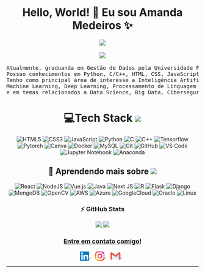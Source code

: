 <h1 align="center"> Hello, World! 👋 Eu sou Amanda Medeiros ✨ </h1>

<div align="center">
<img src="https://cdn.leonardo.ai/users/8ef45a78-ea6d-46f9-abc9-32f251428ccd/generations/eefbac7c-56c8-4fa9-beab-59553153ef53/Leonardo_Diffusion_XL_Student_learning_programming_female_with_3.jpg?w=512" width = 300px
</div>

<p align="center">
	<a href="https://github.com/iamandamedeiros">
	<img src="https://readme-typing-svg.herokuapp.com/?lines=Python%20|%20Dados%20|%20IA;Desenvolvimento+Full+Stack;Deep+Learning%20|%20Machine+Learning%20;&center=true&width=380&height=45">
	</a>
</p>

<pre>
Atualmente, graduanda em Gestão de Dados pela Universidade Federal do Piauí (UFPI).
Possuo conhecimentos em Python, C/C++, HTML, CSS, JavaScript, SQL, Git.
Tenho como principal área de interesse a Inteligência Artificial, com ênfase em 
Machine Learning, Deep Learning, Processamento de Linguagem Natural e Visão Computacional, 
e em temas relacionados a Data Science, Big Data, Cibersegurança e Robótica. 
</pre>

# 💻Tech Stack <img src = "https://media2.giphy.com/media/QssGEmpkyEOhBCb7e1/giphy.gif?cid=ecf05e47a0n3gi1bfqntqmob8g9aid1oyj2wr3ds3mg700bl&rid=giphy.gif" width = 32px>

![HTML5](https://img.shields.io/badge/html5-%23E34F26.svg?style=for-the-badge&logo=html5&logoColor=white) ![CSS3](https://img.shields.io/badge/css3-%231572B6.svg?style=for-the-badge&logo=css3&logoColor=white) ![JavaScript](https://img.shields.io/badge/javascript-%23323330.svg?style=for-the-badge&logo=javascript&logoColor=%23F7DF1E) ![Python](https://img.shields.io/badge/python-darkblue.svg?style=for-the-badge&logo=python&logoColor=white) ![C](https://img.shields.io/badge/C-00599C?style=for-the-badge&logo=c&logoColor=white) ![C++](https://img.shields.io/badge/C%2B%2B-00599C?style=for-the-badge&logo=c%2B%2B&logoColor=white) ![Tensorflow](https://img.shields.io/badge/tensorflow-orange.svg?style=for-the-badge&logo=tensorflow&logoColor=white)![Pytorch](https://img.shields.io/badge/pytorch-%23000000.svg?style=for-the-badge&logo=pytorch&logoColor=white) ![Canva](https://img.shields.io/badge/Canva-%2300C4CC.svg?style=for-the-badge&logo=Canva&logoColor=white) ![Docker](https://img.shields.io/badge/docker-%230db7ed.svg?style=for-the-badge&logo=docker&logoColor=white) ![MySQL](https://img.shields.io/badge/MySQL-00000F?style=for-the-badge&logo=mysql&logoColor=white) ![Git](https://img.shields.io/badge/git-%23F05033.svg?style=for-the-badge&logo=git&logoColor=white) ![GitHub](https://img.shields.io/badge/github-%23121011.svg?style=for-the-badge&logo=github&logoColor=white) ![VS Code](https://img.shields.io/badge/VS%20Code-0078d7.svg?style=for-the-badge&logo=visual-studio-code&logoColor=white) ![Jupyter Notebook](https://img.shields.io/badge/jupyter-%23FA0F00.svg?style=for-the-badge&logo=jupyter&logoColor=white)
![Anaconda](https://img.shields.io/badge/Anaconda-%2344A833.svg?style=for-the-badge&logo=anaconda&logoColor=white)


## 🌱 Aprendendo mais sobre <img src = "https://media3.giphy.com/media/v1.Y2lkPTc5MGI3NjExdG12Ynp5OTd3aWxzYmFkOGZzOGptOXJ0ejBhNnVzZXY3ZDhqOW91ZiZlcD12MV9pbnRlcm5hbF9naWZfYnlfaWQmY3Q9cw/XcQxuftKT3ifwY3jh9/giphy.webp" width = 32px>

![React](https://img.shields.io/badge/react-%2320232a.svg?style=for-the-badge&logo=react&logoColor=%2361DAFB)
![NodeJS](https://img.shields.io/badge/node.js-6DA55F?style=for-the-badge&logo=node.js&logoColor=white)
![Vue.js](https://img.shields.io/badge/vuejs-%2335495e.svg?style=for-the-badge&logo=vuedotjs&logoColor=%234FC08D)
![Java](https://img.shields.io/badge/java-%23ED8B00.svg?style=for-the-badge&logo=openjdk&logoColor=white)
![Next JS](https://img.shields.io/badge/Next-black?style=for-the-badge&logo=next.js&logoColor=white)
![R](https://img.shields.io/badge/R-276DC3?style=for-the-badge&logo=r&logoColor=white)
![Flask](https://img.shields.io/badge/flask-%23000.svg?style=for-the-badge&logo=flask&logoColor=white)
![Django](https://img.shields.io/badge/django-%23092E20.svg?style=for-the-badge&logo=django&logoColor=white)
![MongoDB](https://img.shields.io/badge/MongoDB-%234ea94b.svg?style=for-the-badge&logo=mongodb&logoColor=white)
![OpenCV](https://img.shields.io/badge/opencv-%23white.svg?style=for-the-badge&logo=opencv&logoColor=white)
![AWS](https://img.shields.io/badge/AWS-000.svg?style=for-the-badge&logo=amazon-aws&logoColor=white)
![Azure](https://img.shields.io/badge/Azure-blue?style=for-the-badge&logo=microsoft%20azure&logoColor=blue&labelColor=FFFFFF&link=https%3A%2F%2Fimages.app.goo.gl%2FK7PN1jYJd57x4q7A8)
![GoogleCloud](https://img.shields.io/badge/GoogleCloud-%234285F4.svg?style=for-the-badge&logo=google-cloud&logoColor=white)
![Oracle](https://img.shields.io/badge/Oracle-F80000?style=for-the-badge&logo=oracle&logoColor=white)
![Linux](https://img.shields.io/badge/Linux-000?style=for-the-badge&logo=linux&logoColor=FCC624)


### ⚡ GitHub Stats 
<div>
<a href="https://github.com/iamandamedeiros">
<img height="180em" src="https://github-readme-stats.vercel.app/api/top-langs/?username=iamandamedeiros&layout=compact&langs_count=7&theme=dracula"/>
<img height="180em" src="https://github-readme-stats.vercel.app/api?username=iamandamedeiros&show_icons=true&theme=dracula&include_all_commits=true&count_private=true"/>
</div>

<div align="center">
  <h3><b> Entre em contato comigo! </b></h3>
  </div>
<p align="center">
<a href="https://www.linkedin.com/in/iamandamedeiros/" target="_blank">
  <img align="center" alt="Amanda Medeiros | Linkedin" width="24px" src="https://github.com/SatYu26/SatYu26/blob/master/Assets/Linkedin.svg" />
</a> &nbsp;&nbsp;
<a href="https://www.instagram.com/iamandamedeiros/" target="_blank">
  <img align="center" alt="Amanda Medeiros | Instagram" width="24px" src="https://github.com/SatYu26/SatYu26/blob/master/Assets/Instagram.svg" />
</a> &nbsp;&nbsp;
<a href="mailto:amandaleticiamedeiros@gmail.com" >
  <img align="center" alt="Amanda Medeiros | Gmail" width="26px" src="https://github.com/SatYu26/SatYu26/blob/master/Assets/Gmail.svg" />
</a> &nbsp;&nbsp;


---
